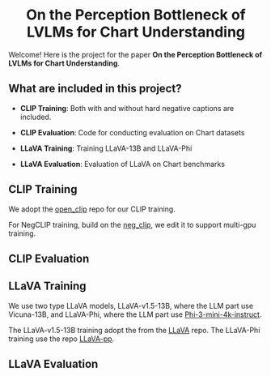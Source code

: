 

<div align="center">

# On the Perception Bottleneck of LVLMs for Chart Understanding


</div>

Welcome! Here is the project for the paper **On the Perception Bottleneck of LVLMs for Chart Understanding**.

## What are included in this project?

- **CLIP Training**: Both with and without hard negative captions are included.

- **CLIP Evaluation**: Code for conducting evaluation on Chart datasets

- **LLaVA Training**: Training LLaVA-13B and LLaVA-Phi

- **LLaVA Evaluation**: Evaluation of LLaVA on Chart benchmarks

## CLIP Training

We adopt the [open_clip](https://github.com/mlfoundations/open_clip) repo for our CLIP training.


For NegCLIP training, build on the [neg_clip](https://github.com/vinid/neg_clip), we edit it to support multi-gpu training.


## CLIP Evaluation


## LLaVA Training

We use two type LLaVA models, LLaVA-v1.5-13B, where the LLM part use Vicuna-13B, and LLaVA-Phi, where the LLM part use [Phi-3-mini-4k-instruct](https://huggingface.co/microsoft/Phi-3-mini-4k-instruct).

The LLaVA-v1.5-13B training adopt the from the [LLaVA](https://github.com/haotian-liu/LLaVA?tab=readme-ov-file) repo. The LLaVA-Phi training use the repo [LLaVA-pp](https://github.com/mbzuai-oryx/LLaVA-pp).

## LLaVA Evaluation
